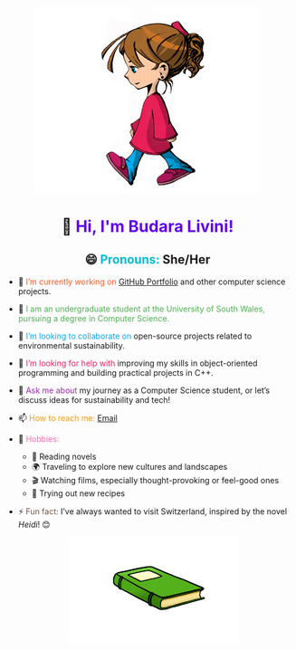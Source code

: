 <div id="header" align="center">

<img src= "https://github.com/Livini-Perera/Livini-Perera/blob/c4fd7b01fc5cc0f86709b78cd8f38ac868eb1f5f/girl%20walking.gif" width="400"/>

 # 👋 <span style="color: #6200ea;">Hi, I'm Budara Livini!</span>

## 😄 <span style="color: #00bcd4;">Pronouns:</span> She/Her

<div align="left">

- 🔭 <span style="color: #ff5722;">I’m currently working on</span> [GitHub Portfolio](https://github.com/BudaraLivini) and other computer science projects.</span>
- 🌱 <span style="color: #4caf50;">I am an undergraduate student at the University of South Wales, pursuing a degree in Computer Science.
- 👯 <span style="color: #03a9f4;">I’m looking to collaborate on</span> open-source projects related to environmental sustainability.
- 🤔 <span style="color: #e91e63;">I’m looking for help with</span> improving my skills in object-oriented programming and building practical projects in C++.
- 💬 <span style="color: #9c27b0;">Ask me about</span> my journey as a Computer Science student, or let’s discuss ideas for sustainability and tech!
- 📫 <span style="color: #ff9800;">How to reach me:</span> [Email](mailto:budaraperera103@gmail.com)

- 🎨 <span style="color: #ff69b4;">Hobbies:</span> 
  - 📖 Reading novels
  - 🌍 Traveling to explore new cultures and landscapes
  - 🎬 Watching films, especially thought-provoking or feel-good ones
  - 🍳 Trying out new recipes
- ⚡ <span style="color: #795548;">Fun fact:</span> I’ve always wanted to visit Switzerland, inspired by the novel *Heidi*! 😊 <br>
   <div align= "center">
   <img src= "https://github.com/Livini-Perera/Livini-Perera/blob/b286e081e2e1028f25592105d7cbde6e7bad9674/book-56.gif" width ="300" align="center">
</div>
</div>
